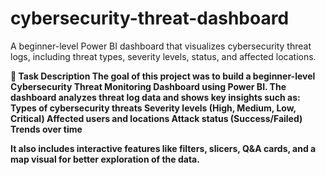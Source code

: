 # cybersecurity-threat-dashboard
A beginner-level Power BI dashboard that visualizes cybersecurity threat logs, including threat types, severity levels, status, and affected locations.


<b>📝 Task Description<b>
The goal of this project was to build a beginner-level Cybersecurity Threat Monitoring Dashboard using Power BI.
The dashboard analyzes threat log data and shows key insights such as:
Types of cybersecurity threats
Severity levels (High, Medium, Low, Critical)
Affected users and locations
Attack status (Success/Failed)
Trends over time

It also includes interactive features like filters, slicers, Q&A cards, and a map visual for better exploration of the data.
